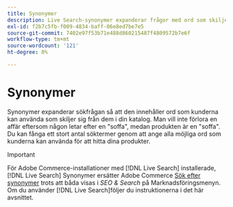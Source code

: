 ```yaml
---
title: Synonymer
description: Live Search-synonymer expanderar frågor med ord som skiljer sig från dem i din katalog.
exl-id: f2b7c5fb-f009-4834-baff-06e8ed7be7e5
source-git-commit: 7402e97f53b71e488d860215487f4809572b7e6f
workflow-type: tm+mt
source-wordcount: '121'
ht-degree: 0%

---
```


# Synonymer

Synonymer expanderar sökfrågan så att den innehåller ord som kunderna kan använda som skiljer sig från dem i din katalog. Man vill inte förlora en affär eftersom någon letar efter en &quot;soffa&quot;, medan produkten är en &quot;soffa&quot;. Du kan fånga ett stort antal söktermer genom att ange alla möjliga ord som kunderna kan använda för att hitta dina produkter.

>[!IMPORTANT]
>
>För Adobe Commerce-installationer med [!DNL Live Search] installerade, [!DNL Live Search] Synonymer ersätter Adobe Commerce [Sök efter synonymer](https://docs.magento.com/user-guide/marketing/search-synonyms.html) trots att båda visas i *SEO &amp; Search* på Marknadsföringsmenyn. Om du använder [!DNL Live Search]följer du instruktionerna i det här avsnittet.
